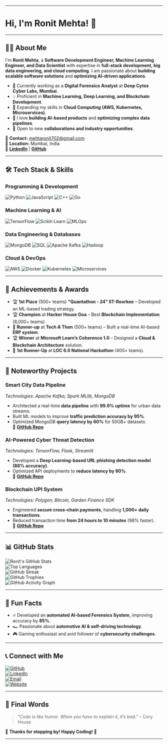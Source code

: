 
---

# Hi, I'm Ronit Mehta! 🚀

---

## 🧑‍💻 About Me
I'm **Ronit Mehta**, a **Software Development Engineer, Machine Learning Engineer, and Data Scientist** with expertise in **full-stack development, big data engineering, and cloud computing**. I am passionate about **building scalable software solutions** and **optimizing AI-driven applications**.

- 🎯 Currently working as a **Digital Forensics Analyst** at **Deep Cytes Cyber Labs, Mumbai**.
- 💡 Proficient in **Machine Learning, Deep Learning, and Blockchain Development**.
- 🌱 Expanding my skills in **Cloud Computing (AWS, Kubernetes, Microservices)**.
- 🚀 I love **building AI-based products** and **optimizing complex data pipelines**.
- 💼 Open to new **collaborations and industry opportunities**.

📧 **Contact:** [mehtaronit702@gmail.com](mailto:mehtaronit702@gmail.com)  
📍 **Location:** Mumbai, India  
🔗 **[LinkedIn](https://linkedin.com/in/ronitmehta26)** | **[GitHub](https://github.com/Ronit26Mehta)**

---

## 🛠️ Tech Stack & Skills

### Programming & Development
![Python](https://img.shields.io/badge/Python-3776AB?style=flat-square&logo=python&logoColor=white) 
![JavaScript](https://img.shields.io/badge/JavaScript-F7DF1E?style=flat-square&logo=javascript&logoColor=black) 
![C++](https://img.shields.io/badge/C++-00599C?style=flat-square&logo=c%2B%2B&logoColor=white) 
![Go](https://img.shields.io/badge/Go-00ADD8?style=flat-square&logo=go&logoColor=white)

### Machine Learning & AI
![TensorFlow](https://img.shields.io/badge/TensorFlow-FF6F00?style=flat-square&logo=tensorflow&logoColor=white) 
![Scikit-Learn](https://img.shields.io/badge/Scikit_Learn-F7931E?style=flat-square&logo=scikit-learn&logoColor=white) 
![MLOps](https://img.shields.io/badge/MLOps-0078D6?style=flat-square&logo=azure-devops&logoColor=white)

### Data Engineering & Databases
![MongoDB](https://img.shields.io/badge/MongoDB-4EA94B?style=flat-square&logo=mongodb&logoColor=white) 
![SQL](https://img.shields.io/badge/SQL-4479A1?style=flat-square&logo=mysql&logoColor=white) 
![Apache Kafka](https://img.shields.io/badge/Kafka-231F20?style=flat-square&logo=apache-kafka&logoColor=white) 
![Hadoop](https://img.shields.io/badge/Hadoop-66CCFF?style=flat-square&logo=apache-hadoop&logoColor=white)

### Cloud & DevOps
![AWS](https://img.shields.io/badge/AWS-232F3E?style=flat-square&logo=amazon-aws&logoColor=white) 
![Docker](https://img.shields.io/badge/Docker-2496ED?style=flat-square&logo=docker&logoColor=white) 
![Kubernetes](https://img.shields.io/badge/Kubernetes-326CE5?style=flat-square&logo=kubernetes&logoColor=white) 
![Microservices](https://img.shields.io/badge/Microservices-FF5733?style=flat-square&logo=linux&logoColor=white)

---

## 🌟 Achievements & Awards
- 🏆 **1st Place** (500+ teams) **"Quantathon - 24" IIT-Roorkee** – Developed an ML-based trading strategy.
- 🏆 **Champion** at **Hacker House Goa** – Best **Blockchain Implementation** (8,000+ teams).
- 🥈 **Runner-up** at **Tech A Thon** (500+ teams) – Built a real-time AI-based **ERP system**.
- 🏆 **Winner** at **Microsoft Learn’s Coherence 1.0** – Designed a **Cloud & Blockchain Architecture** solution.
- 🥈 **1st Runner-Up** at **LOC 6.0 National Hackathon** (400+ teams).

---

## 🚀 Noteworthy Projects

### Smart City Data Pipeline
*Technologies: Apache Kafka, Spark MLlib, MongoDB*  
- Architected a real-time **data pipeline** with **99.9% uptime** for urban data streams.
- Built ML models to improve **traffic prediction accuracy by 95%**.
- Optimized MongoDB **query latency by 60%** for 50GB+ datasets.  
📌 **[GitHub Repo](https://github.com/Ronit26Mehta/smart-city-data-pipeline)**

### AI-Powered Cyber Threat Detection
*Technologies: TensorFlow, Flask, Streamlit*  
- Developed a **Deep Learning-based URL phishing detection model (88% accuracy)**.
- Optimized API deployments to **reduce latency by 90%**.  
📌 **[GitHub Repo](https://github.com/Ronit26Mehta/ai-cyber-threat-detection)**

### Blockchain UPI System
*Technologies: Polygon, Bitcoin, Garden Finance SDK*  
- Engineered **secure cross-chain payments**, handling **1,000+ daily transactions**.
- Reduced transaction time **from 24 hours to 10 minutes** (98% faster).  
📌 **[GitHub Repo](https://github.com/Ronit26Mehta/blockchain-upi-system)**

---

## 📊 GitHub Stats
![Ronit's GitHub Stats](https://github-readme-stats.vercel.app/api?username=Ronit26Mehta&show_icons=true&theme=radical)  
![Top Languages](https://github-readme-stats.vercel.app/api/top-langs/?username=Ronit26Mehta&layout=compact&theme=radical)  
![GitHub Streak](https://github-readme-streak-stats.herokuapp.com/?user=Ronit26Mehta&theme=radical)  
![GitHub Trophies](https://github-profile-trophy.vercel.app/?username=Ronit26Mehta&theme=radical&margin-w=15)  
![GitHub Activity Graph](https://github-readme-activity-graph.vercel.app/graph?username=Ronit26Mehta&theme=react-dark)

---

## 🎯 Fun Facts
- 🔥 Developed an **automated AI-based Forensics System**, improving accuracy by **85%**.
- 🏎️ Passionate about **automotive AI & self-driving technology**.
- 🎮 Gaming enthusiast and avid follower of **cybersecurity challenges**.

---

## 📞 Connect with Me
[![GitHub](https://img.shields.io/badge/GitHub-Ronit26Mehta-181717?style=for-the-badge&logo=github)](https://github.com/Ronit26Mehta)  
[![LinkedIn](https://img.shields.io/badge/LinkedIn-Connect-0A66C2?style=for-the-badge&logo=linkedin)](https://linkedin.com/in/ronitmehta26)  
[![Email](https://img.shields.io/badge/Email-Contact-D14836?style=for-the-badge&logo=gmail)](mailto:mehtaronit702@gmail.com)  
[![Website](https://img.shields.io/badge/Website-Visit-00C853?style=for-the-badge&logo=google-chrome)](https://ronitmehta.com)

---

## 🚀 Final Words
> *"Code is like humor. When you have to explain it, it’s bad."* – Cory House  

📌 **Thanks for stopping by! Happy Coding! 🚀**

---

